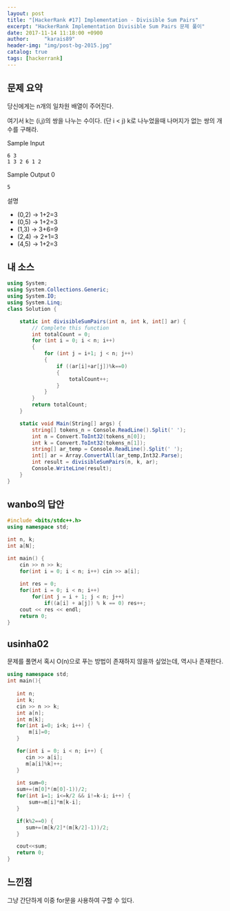 ```yaml
---
layout: post
title: "[HackerRank #17] Implementation - Divisible Sum Pairs"
excerpt: "HackerRank Implementation Divisible Sum Pairs 문제 풀이"
date: 2017-11-14 11:18:00 +0900
author:     "karais89"
header-img: "img/post-bg-2015.jpg"
catalog: true
tags: [hackerrank]
---
```


## 문제 요약

당신에게는 n개의 일차원 배열이 주어진다.

여기서 k는 (i,j)의 쌍을 나누는 수이다. (단 i < j) k로 나누었을때 나머지가 없는 쌍의 개수를 구해라.

Sample Input
```
6 3
1 3 2 6 1 2
```

Sample Output 0
```
5
```

설명

- (0,2) -> 1+2=3
- (0,5) -> 1+2=3
- (1,3) -> 3+6=9
- (2,4) -> 2+1=3
- (4,5) -> 1+2=3

## 내 소스

```csharp
using System;
using System.Collections.Generic;
using System.IO;
using System.Linq;
class Solution {

    static int divisibleSumPairs(int n, int k, int[] ar) {
        // Complete this function
        int totalCount = 0;
        for (int i = 0; i < n; i++)
        {
            for (int j = i+1; j < n; j++)
            {
                if ((ar[i]+ar[j])%k==0)
                {
                    totalCount++;
                }
            }
        }
        return totalCount;
    }

    static void Main(String[] args) {
        string[] tokens_n = Console.ReadLine().Split(' ');
        int n = Convert.ToInt32(tokens_n[0]);
        int k = Convert.ToInt32(tokens_n[1]);
        string[] ar_temp = Console.ReadLine().Split(' ');
        int[] ar = Array.ConvertAll(ar_temp,Int32.Parse);
        int result = divisibleSumPairs(n, k, ar);
        Console.WriteLine(result);
    }
}
```

## wanbo의 답안

```cpp
#include <bits/stdc++.h>
using namespace std;

int n, k;
int a[N];

int main() {
	cin >> n >> k;
	for(int i = 0; i < n; i++) cin >> a[i];
    
	int res = 0;
	for(int i = 0; i < n; i++) 
		for(int j = i + 1; j < n; j++) 
			if((a[i] + a[j]) % k == 0) res++;
	cout << res << endl;
	return 0;
}
```

## usinha02

문제를 풀면서 혹시 O(n)으로 푸는 방법이 존재하지 않을까 싶었는데, 역시나 존재한다.

```cpp
using namespace std;
int main(){
   
   int n;
   int k;
   cin >> n >> k;
   int a[n];
   int m[k];
   for(int i=0; i<k; i++) {
       m[i]=0;
   }

   for(int i = 0; i < n; i++) {
      cin >> a[i];
      m[a[i]%k]++;
   }
   
   int sum=0;
   sum+=(m[0]*(m[0]-1))/2;
   for(int i=1; i<=k/2 && i!=k-i; i++) {
       sum+=m[i]*m[k-i];
   }

   if(k%2==0) {
      sum+=(m[k/2]*(m[k/2]-1))/2;
   }

   cout<<sum;
   return 0;
}
```

## 느낀점

그냥 간단하게 이중 for문을 사용하여 구할 수 있다.